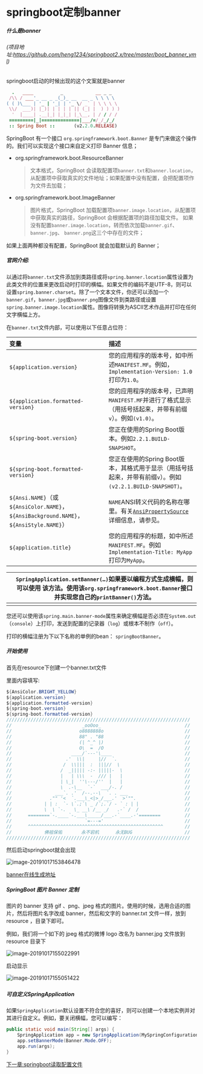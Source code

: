 # springboot定制banner

##### 什么是banner 

###### (项目地址:https://github.com/heng1234/springboot2.x/tree/master/boot_banner_yml)

springboot启动的时候出现的这个文案就是banner

```ruby
  .   ____          _            __ _ _
 /\\ / ___'_ __ _ _(_)_ __  __ _ \ \ \ \
( ( )\___ | '_ | '_| | '_ \/ _` | \ \ \ \
 \\/  ___)| |_)| | | | | || (_| |  ) ) ) )
  '  |____| .__|_| |_|_| |_\__, | / / / /
 =========|_|==============|___/=/_/_/_/
 :: Spring Boot ::       (v2.2.0.RELEASE)
```

SpringBoot 有一个接口 `org.springframework.boot.Banner` 是专门来做这个操作的。我们可以实现这个接口来自定义打印 Banner 信息；

- org.springframework.boot.ResourceBanner

  > 文本格式，SpringBoot 会读取配置项`banner.txt`和`banner.location`，从配置项中获取真实的文件地址；如果配置中没有配置，会把配置项作为文件去加载；

- org.springframework.boot.ImageBanner

  > 图片格式，SpringBoot 加载配置项`banner.image.location`，从配置项中获取真实的路径，SpringBoot 会根据配置项的路径加载文件。
  > 如果没有配置`banner.image.location`，转而依次加载`banner.gif`、`banner.jpg`、 `banner.png`这三个中存在的文件；

如果上面两种都没有配置，SpringBoot 就会加载默认的 Banner；

##### 官网介绍:

以通过将`banner.txt`文件添加到类路径或将`spring.banner.location`属性设置为此类文件的位置来更改启动时打印的横幅。如果文件的编码不是UTF-8，则可以设置`spring.banner.charset`。除了一个文本文件，你还可以添加一个`banner.gif`，`banner.jpg`或`banner.png`图像文件到类路径或设置`spring.banner.image.location`属性。图像将转换为ASCII艺术作品并打印在任何文字横幅上方。

在`banner.txt`文件内部，可以使用以下任意占位符：

| 变量                                                         | 描述                                                         |
| :----------------------------------------------------------- | :----------------------------------------------------------- |
| `${application.version}`                                     | 您的应用程序的版本号，如中所述`MANIFEST.MF`。例如，`Implementation-Version: 1.0`打印为`1.0`。 |
| `${application.formatted-version}`                           | 您的应用程序的版本号，已声明`MANIFEST.MF`并进行了格式显示（用括号括起来，并带有前缀`v`）。例如`(v1.0)`。 |
| `${spring-boot.version}`                                     | 您正在使用的Spring Boot版本。例如`2.2.1.BUILD-SNAPSHOT`。    |
| `${spring-boot.formatted-version}`                           | 您正在使用的Spring Boot版本，其格式用于显示（用括号括起来，并带有前缀`v`）。例如`(v2.2.1.BUILD-SNAPSHOT)`。 |
| `${Ansi.NAME}`（或`${AnsiColor.NAME}`，`${AnsiBackground.NAME}`，`${AnsiStyle.NAME}`） | `NAME`ANSI转义代码的名称在哪里。有关[`AnsiPropertySource`](https://github.com/spring-projects/spring-boot/tree/master/spring-boot-project/spring-boot/src/main/java/org/springframework/boot/ansi/AnsiPropertySource.java)详细信息，请参见。 |
| `${application.title}`                                       | 您的应用程序的标题，如中所述`MANIFEST.MF`。例如`Implementation-Title: MyApp`打印为`MyApp`。 |

|      | `SpringApplication.setBanner(…)`如果要以编程方式生成横幅，则可以使用 该方法。使用该`org.springframework.boot.Banner`接口并实现您自己的`printBanner()`方法。 |
| ---- | ------------------------------------------------------------ |
|      |                                                              |

您还可以使用该`spring.main.banner-mode`属性来确定横幅是否必须在`System.out`（`console`）上打印，发送到配置的记录器（`log`）或根本不制作（`off`）。

打印的横幅注册为下以下名称的单例的bean： `springBootBanner`。

##### 开始使用

首先在resource下创建一个banner.txt文件

里面内容填写:

```java
${AnsiColor.BRIGHT_YELLOW}
${application.version}
${application.formatted-version}
${spring-boot.version}
${spring-boot.formatted-version}
////////////////////////////////////////////////////////////////////
//                          _ooOoo_                               //
//                         o8888888o                              //
//                         88" . "88                              //
//                         (| ^_^ |)                              //
//                         O\  =  /O                              //
//                      ____/`---'\____                           //
//                    .'  \\|     |//  `.                         //
//                   /  \\|||  :  |||//  \                        //
//                  /  _||||| -:- |||||-  \                       //
//                  |   | \\\  -  /// |   |                       //
//                  | \_|  ''\---/''  |   |                       //
//                  \  .-\__  `-`  ___/-. /                       //
//                ___`. .'  /--.--\  `. . ___                     //
//              ."" '<  `.___\_<|>_/___.'  >'"".                  //
//            | | :  `- \`.;`\ _ /`;.`/ - ` : | |                 //
//            \  \ `-.   \_ __\ /__ _/   .-` /  /                 //
//      ========`-.____`-.___\_____/___.-`____.-'========         //
//                           `=---='                              //
//      ^^^^^^^^^^^^^^^^^^^^^^^^^^^^^^^^^^^^^^^^^^^^^^^^^^        //
//            佛祖保佑       永不宕机      永无BUG                　　//
////////////////////////////////////////////////////////////////////
```

然后启动springboot就会出现

![image-20191017153846478](../banner.assets/image-20191017153846478.png)

[banner在线生成地址](http://patorjk.com/software/taag/#p=display&f=Graffiti&t=Type%20Something%20)



##### SpringBoot 图片 Banner 定制

图片的 banner 支持 gif 、png、jpeg 格式的图片。使用的时候，选用合适的图片，然后将图片名字改成 banner，然后和文字的 banner.txt 文件一样，放到 resource ，目录下即可。

例如，我们将一个如下的 jpeg 格式的微博 logo 改名为 banner.jpg 文件放到 resource 目录下

![image-20191017155022991](../banner.assets/image-20191017155022991.png)

启动显示



![image-20191017155051422](../banner.assets/image-20191017155051422.png)

##### 

##### 可自定义SpringApplication

如果`SpringApplication`默认设置不符合您的喜好，则可以创建一个本地实例并对其进行自定义。例如，要关闭横幅，您可以编写：

```java
public static void main(String[] args) {
    SpringApplication app = new SpringApplication(MySpringConfiguration.class);
    app.setBannerMode(Banner.Mode.OFF);
    app.run(args);
}
```

[下一章:springboot读取配置文件](./pro.md)